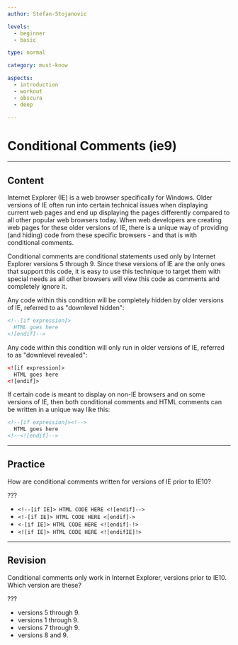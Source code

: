 ```yaml
---
author: Stefan-Stojanovic

levels:
  - beginner
  - basic

type: normal

category: must-know

aspects:
  - introduction
  - workout
  - obscura
  - deep

---
```

# Conditional Comments (ie9)
---
## Content

Internet Explorer (IE) is a web browser specifically for Windows. Older versions of IE often run into certain technical issues when displaying current web pages and end up displaying the pages differently compared to all other popular web browsers today. When web developers are creating web pages for these older versions of IE, there is a unique way of providing (and hiding) code from these specific browsers - and that is with conditional comments.

Conditional comments are conditional statements used only by Internet Explorer versions 5 through 9. Since these versions of IE are the only ones that support this code, it is easy to use this technique to target them with special needs as all other browsers will view this code as comments and completely ignore it.

Any code within this condition will be completely hidden by older versions of IE, referred to as "downlevel hidden":
```html
<!--[if expression]>
  HTML goes here
<![endif]-->
```

Any code within this condition will only run in older versions of IE, referred to as "downlevel revealed":
```html
<![if expression]>
  HTML goes here
<![endif]>
```

If certain code is meant to display on non-IE browsers and on some versions of IE, then both conditional comments and HTML comments can be written in a unique way like this:

```html
<!--[if expression]><!-->
  HTML goes here
<!--<![endif]-->
```

---
## Practice

How are conditional comments written for versions of IE prior to IE10?

???

 * `<!--[if IE]> HTML CODE HERE <![endif]-->`
 * `<!-[if IE]> HTML CODE HERE <[endif]->`
 * `<-[if IE]> HTML CODE HERE <![endif]-!>`
 * `<![if IE]> HTML CODE HERE <![endifIE]!>`

---
## Revision

Conditional comments only work in Internet Explorer, versions prior to IE10. Which version are these?

???

 * versions 5 through 9.
 * versions 1 through 9.
 * versions 7 through 9.
 * versions 8 and 9.
 
